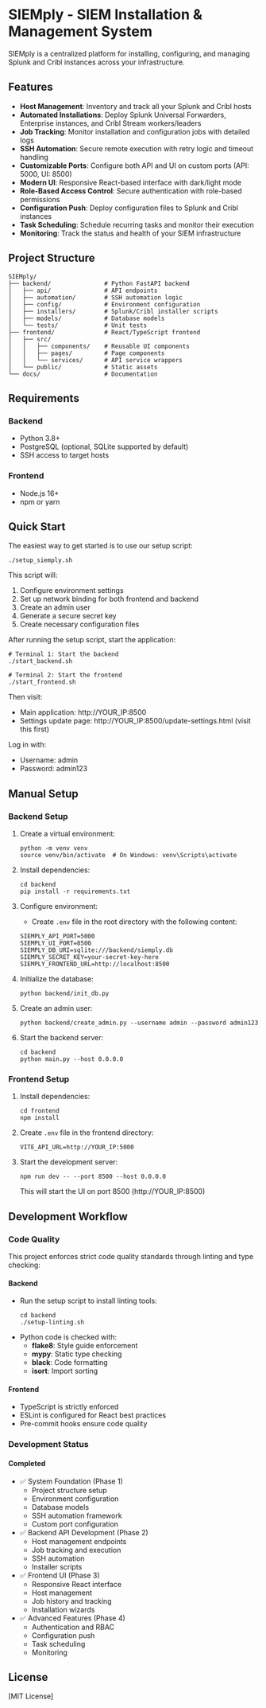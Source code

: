 # SIEMply - SIEM Installation & Management System

SIEMply is a centralized platform for installing, configuring, and managing Splunk and Cribl instances across your infrastructure.

## Features

- **Host Management**: Inventory and track all your Splunk and Cribl hosts
- **Automated Installations**: Deploy Splunk Universal Forwarders, Enterprise instances, and Cribl Stream workers/leaders
- **Job Tracking**: Monitor installation and configuration jobs with detailed logs
- **SSH Automation**: Secure remote execution with retry logic and timeout handling
- **Customizable Ports**: Configure both API and UI on custom ports (API: 5000, UI: 8500)
- **Modern UI**: Responsive React-based interface with dark/light mode
- **Role-Based Access Control**: Secure authentication with role-based permissions
- **Configuration Push**: Deploy configuration files to Splunk and Cribl instances
- **Task Scheduling**: Schedule recurring tasks and monitor their execution
- **Monitoring**: Track the status and health of your SIEM infrastructure

## Project Structure

```
SIEMply/
├── backend/               # Python FastAPI backend
│   ├── api/               # API endpoints
│   ├── automation/        # SSH automation logic
│   ├── config/            # Environment configuration
│   ├── installers/        # Splunk/Cribl installer scripts
│   ├── models/            # Database models
│   └── tests/             # Unit tests
├── frontend/              # React/TypeScript frontend
│   ├── src/
│   │   ├── components/    # Reusable UI components
│   │   ├── pages/         # Page components
│   │   └── services/      # API service wrappers
│   └── public/            # Static assets
└── docs/                  # Documentation
```

## Requirements

### Backend
- Python 3.8+
- PostgreSQL (optional, SQLite supported by default)
- SSH access to target hosts

### Frontend
- Node.js 16+
- npm or yarn

## Quick Start

The easiest way to get started is to use our setup script:

```
./setup_siemply.sh
```

This script will:
1. Configure environment settings
2. Set up network binding for both frontend and backend
3. Create an admin user
4. Generate a secure secret key
5. Create necessary configuration files

After running the setup script, start the application:

```
# Terminal 1: Start the backend
./start_backend.sh

# Terminal 2: Start the frontend
./start_frontend.sh
```

Then visit:
- Main application: http://YOUR_IP:8500
- Settings update page: http://YOUR_IP:8500/update-settings.html (visit this first)

Log in with:
- Username: admin
- Password: admin123

## Manual Setup

### Backend Setup

1. Create a virtual environment:
   ```
   python -m venv venv
   source venv/bin/activate  # On Windows: venv\Scripts\activate
   ```

2. Install dependencies:
   ```
   cd backend
   pip install -r requirements.txt
   ```

3. Configure environment:
   - Create `.env` file in the root directory with the following content:
   ```
   SIEMPLY_API_PORT=5000
   SIEMPLY_UI_PORT=8500
   SIEMPLY_DB_URI=sqlite:///backend/siemply.db
   SIEMPLY_SECRET_KEY=your-secret-key-here
   SIEMPLY_FRONTEND_URL=http://localhost:8500
   ```

4. Initialize the database:
   ```
   python backend/init_db.py
   ```

5. Create an admin user:
   ```
   python backend/create_admin.py --username admin --password admin123
   ```

6. Start the backend server:
   ```
   cd backend
   python main.py --host 0.0.0.0
   ```

### Frontend Setup

1. Install dependencies:
   ```
   cd frontend
   npm install
   ```

2. Create `.env` file in the frontend directory:
   ```
   VITE_API_URL=http://YOUR_IP:5000
   ```

3. Start the development server:
   ```
   npm run dev -- --port 8500 --host 0.0.0.0
   ```
   This will start the UI on port 8500 (http://YOUR_IP:8500)

## Development Workflow

### Code Quality

This project enforces strict code quality standards through linting and type checking:

#### Backend
- Run the setup script to install linting tools:
  ```
  cd backend
  ./setup-linting.sh
  ```
- Python code is checked with:
  - **flake8**: Style guide enforcement
  - **mypy**: Static type checking
  - **black**: Code formatting
  - **isort**: Import sorting

#### Frontend
- TypeScript is strictly enforced
- ESLint is configured for React best practices
- Pre-commit hooks ensure code quality

### Development Status

#### Completed
- ✅ System Foundation (Phase 1)
  - Project structure setup
  - Environment configuration
  - Database models
  - SSH automation framework
  - Custom port configuration
- ✅ Backend API Development (Phase 2)
  - Host management endpoints
  - Job tracking and execution
  - SSH automation
  - Installer scripts
- ✅ Frontend UI (Phase 3)
  - Responsive React interface
  - Host management
  - Job history and tracking
  - Installation wizards
- ✅ Advanced Features (Phase 4)
  - Authentication and RBAC
  - Configuration push
  - Task scheduling
  - Monitoring

## License

[MIT License] 